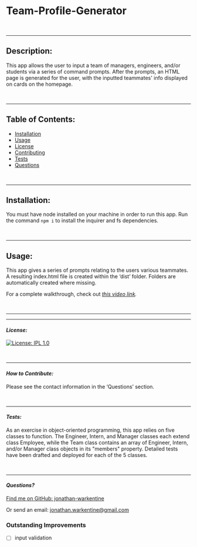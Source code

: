 # Team-Profile-Generator

  &nbsp;  

  ---
  ## Description:

  This app allows the user to input a team of managers, engineers, and/or students via a series of command prompts. After the prompts, an HTML page is generated for the user, with the inputted teammates' info displayed on cards on the homepage.

  &nbsp;  

  ---
  ## Table of Contents:

  - [Installation](#installation)
  - [Usage](#usage)
  - [License](#license)
  - [Contributing](#contributing)
  - [Tests](#tests)
  - [Questions](#questions)

  &nbsp;  

  ---
  ## Installation:

  You must have node installed on your machine in order to run this app. Run the command `npm i` to install the inquirer and fs dependencies.

  &nbsp;  

  ---
  ## Usage:
  

  This app gives a series of prompts relating to the users various teammates. A resulting index.html file is created within the ‘dist’ folder. Folders are automatically created where missing.

  For a complete walkthrough, check out *[this video link](https://youtu.be/E_LNvfvAKzM).*

  &nbsp;  

  ---
  ---
  #### *License:*

  [![License: IPL 1.0](https://img.shields.io/badge/License-IPL_1.0-blue.svg)](https://opensource.org/licenses/MIT)

  &nbsp;  

  ---
  #### *How to Contribute:*

  Please see the contact information in the ‘Questions’ section.

  &nbsp;  

  ---

  #### *Tests:*

  As an exercise in object-oriented programming, this app relies on five classes to function. The Engineer, Intern, and Manager classes each extend class Employee, while the Team class contains an array of Engineer, Intern, and/or Manager class objects in its "members" property. Detailed tests have been drafted and deployed for each of the 5 classes.

  &nbsp;  

  ---

  #### *Questions?*

  [Find me on GitHub: jonathan-warkentine](https://github.com/jonathan-warkentine)

  Or send an email: [jonathan.warkentine@gmail.com](mailto:jonathan.warkentine@gmail.com)
  



### Outstanding Improvements
- [ ] input validation